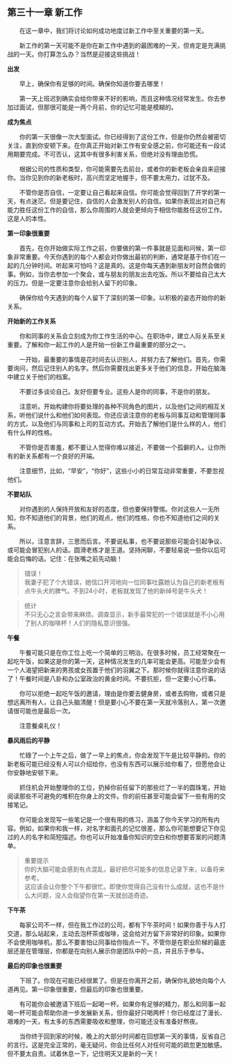 ## 第三十一章 新工作

&emsp;&emsp;在这一章中，我们将讨论如何成功地度过新工作中至关重要的第一天。

&emsp;&emsp;新工作的第一天可能不是你在新工作中遇到的最困难的一天，但肯定是充满挑战的一天。你打算怎么办？当然是迎接这些挑战！

**出发**

&emsp;&emsp;早上，确保你有足够的时间。确保你知道你要去哪里！

&emsp;&emsp;第一天上班迟到确实会给你带来不好的影响，而且这种情况经常发生。你去参加过面试，但那很可能是一两个月前，你的记忆可能是模糊的。

**成为焦点**

&emsp;&emsp;你的第一天很像一次大型面试。你已经得到了这份工作，但是你仍然会被密切关注，直到你安顿下来。在你真正开始对新工作有安全感之前，你可能还有一段试用期要完成。不可否认，这其中有很多利害关系，但绝对没有理由恐慌。

&emsp;&emsp;根据公司的性质和类型，你可能需要先去前台，或者你的新老板会亲自来迎接你。当你见到你的新老板时，高兴而坚定地握手，但不要太用力，过犹不及。

&emsp;&emsp;不管你是否自信，一定要让自己看起来自信。你可能会觉得回到了开学的第一天，有点迷茫。但是要记住，自信的人会激发别人的自信。如果你表现出对自己有能力胜任这份工作的自信，那么你周围的人就会更倾向于相信你能胜任这份工作。这是人的本性。

**第一印象很重要**

&emsp;&emsp;首先，在你开始做实际工作之前，你要做的第一件事就是见面和问候，第一印象非常重要。今天你遇到的每个人都会对你做出最初的判断，通常是基于你们在一起的几分钟时间。听起来可怕吗？这是真的。这是你每天遇到新朋友时自然会做的事。例如，当你去参加一个聚会，或与朋友的朋友出去吃饭。所以不要给自己太大的压力。但是一定要注意你会给别人留下的印象。

&emsp;&emsp;确保你给今天遇到的每个人留下了深刻的第一印象。以积极的姿态开始你的新关系。

**开始新的工作关系**

&emsp;&emsp;你和同事的关系会立刻成为你工作生活的中心。在职场中，建立人际关系至关重要。了解和你一起工作的人是开始一份新工作最重要的部分之一。

&emsp;&emsp;一开始，最重要的事情是花时间去认识别人，并努力去了解他们。首先，你需要询问，然后记住别人的名字。然后你需要找出更多关于他们的信息，开始在脑海中建立关于他们的档案。

&emsp;&emsp;不要过多谈论自己。友好但要专业。这些人是你的同事，不是你的朋友。

&emsp;&emsp;注意听。开始构建你将要处理的各种不同角色的图片，以及他们之间的相互关系，听他们说什么和他们如何表现。你还应该注意你的老板与同事互动和管理同事的方式，以及他们与同事和上司的互动方式。开始去了解他们是什么样的人，他们有什么样的性格。

&emsp;&emsp;不管你是否害羞，都不要让人觉得你难以接近，不要做一个孤僻的人。让你所有的新关系都有一个良好的开端。

&emsp;&emsp;注意细节，比如，“早安”，“你好”，这些小小的日常互动非常重要，不要忽视他们。

**不要站队**

&emsp;&emsp;对你遇到的人保持开放和友好的态度，但也要保持警惕。你对这些人一无所知，你不知道他们的背景，他们的观点，他们的性格，你也不知道他们之间的关系。

&emsp;&emsp;所以，注意言辞，三思而后言。不要说私事，也不要说那些可能会引起争议、或可能会冒犯别人的话。圆滑老练才是王道。坚持闲聊，不要轻易说一些你以后可能会后悔的话。记住：在张嘴之前先动脑！

> 错误！  
> 我妻子犯了个大错误，她信口开河地向一位同事吐露她认为自己的新老板有点牛头犬的脾气。不到24小时，老板就发现了他的新绰号是牛头犬！

> 统计  
> 不只无心之言会带来麻烦。调查显示，新手最常犯的一个错误就是不小心用了别人的咖啡杯！人们的隐私意识很强。

**午餐**

&emsp;&emsp;午餐可能只是在你工位上吃一个简单的三明治。在很多时候，员工经常聚在一起吃午饭，如果这是你的第一天，这种情况发生的几率可能会更高。可能至少会有一个人渴望把新来的男孩或女孩置于他们的羽翼之下。那时候你就得注意你说的话了！午餐时间是八卦和办公室政治的黄金时间。不要抗拒，但一定要小心行事。

&emsp;&emsp;你可以拒绝一起吃午饭的邀请，理由是你要去健身房，或者去购物，或者只是想远离所有人，让自己头脑清醒！但是要小心不要在第一天就冷落别人，第一次邀请很可能也是最后一次。

&emsp;&emsp;注意餐桌礼仪！

**暴风雨后的平静**

&emsp;&emsp;忙碌了一个上午之后，做了一早上的焦点，你会发现下午是比较平静的。你的新老板可能已经没有人可以介绍给你，也没有东西可以展示给你看了，但愿他会让你安静地安顿下来。

&emsp;&emsp;抓住机会开始整理你的工位，扔掉你前任留下的那些烂了一半的圆珠笔，开始阅读那些不可避免的堆积在你身上的文件。你的前任甚至可能会留下一些有用的交接笔记。

&emsp;&emsp;你可能会发现写一些笔记是一个很有用的练习，涵盖了你今天学习的所有内容。例如，如果你和我一样，对名字和面孔的记忆很差，那么你可能想要记下你见过的人的名字和简短描述。你也可以开始准备你知识的空白和你想要答案的问题清单。

> 重要提示  
> 你的大脑可能会感到有点混乱，最好把尽可能多的信息记录下来，以备将来参考。  
> 这应该会让你整个下午都很忙。即使你觉得自己没有什么成就，这也不是什么大问题，没人会指望你在第一天就创造奇迹。

**下午茶**

&emsp;&emsp;每家公司不一样，但在我工作过的公司，都有下午茶时间！如果你善于与人打交道，那么站起来，主动去泡杯茶或咖啡，这会给对方留下非常好的印象。如果你不会使用咖啡机，那么不要害怕让同事给你指点一下。不管你是在职业阶梯的最底层还是在管理层，你都是在向别人展示你是团队中的一员，并且乐于参与。

**最后的印象也很重要**

&emsp;&emsp;下班了。你现在可能已经很累了。但是在你离开之前，确保你礼貌地向每个人道再见。第一印象很重要，但最后的印象也很重要。

&emsp;&emsp;有可能你会被邀请下班后一起喝一杯。如果你有足够的精力，那么和同事一起喝一杯可能会帮助你进一步发展新关系，但你最好只喝两杯！你已经度过了漫长、艰难的一天，有太多的东西需要吸收和整理，你可能还没有准备好熬夜。

&emsp;&emsp;当你终于回到家的时候，晚上的大部分时间都在回想第一天的事情，反省自己的言行。这是完全正常的，毫无疑问，你会比任何人对任何可能的疏忽更加敏感。但不要太自责。试着休息一下，记住明天又是新的一天！
